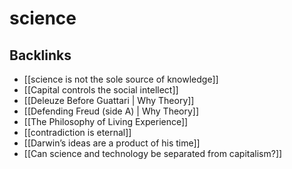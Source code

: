 # science



## Backlinks

-   [[science is not the sole source of knowledge]]
-   [[Capital controls the social intellect]]
-   [[Deleuze Before Guattari | Why Theory]]
-   [[Defending Freud (side A) | Why Theory]]
-   [[The Philosophy of Living Experience]]
-   [[contradiction is eternal]]
-   [[Darwin&rsquo;s ideas are a product of his time]]
-   [[Can science and technology be separated from capitalism?]]
